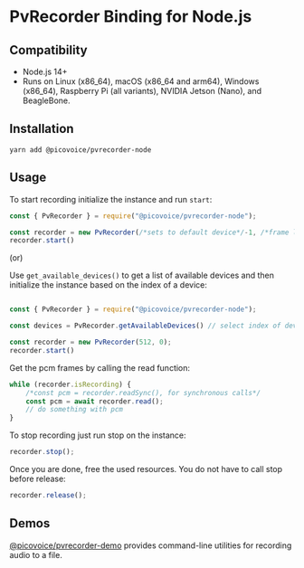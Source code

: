 # PvRecorder Binding for Node.js

## Compatibility

- Node.js 14+
- Runs on Linux (x86_64), macOS (x86_64 and arm64), Windows (x86_64), Raspberry Pi (all variants), NVIDIA Jetson (Nano), and BeagleBone.

## Installation

```console
yarn add @picovoice/pvrecorder-node
```

## Usage

To start recording initialize the instance and run `start`:

```javascript
const { PvRecorder } = require("@picovoice/pvrecorder-node");

const recorder = new PvRecorder(/*sets to default device*/-1, /*frame length*/ 512);
recorder.start()
```

(or)

Use `get_available_devices()` to get a list of available devices and then initialize the instance based on the index of a device:

```javascript

const { PvRecorder } = require("@picovoice/pvrecorder-node");

const devices = PvRecorder.getAvailableDevices() // select index of device

const recorder = new PvRecorder(512, 0);
recorder.start()
```

Get the pcm frames by calling the read function:

```javascript
while (recorder.isRecording) {
    /*const pcm = recorder.readSync(), for synchronous calls*/
    const pcm = await recorder.read();
    // do something with pcm
}
```

To stop recording just run stop on the instance:

```javascript
recorder.stop();
```

Once you are done, free the used resources. You do not have to call stop before release:

```javascript
recorder.release();
```

## Demos

[@picovoice/pvrecorder-demo](https://www.npmjs.com/package/@picovoice/pvrecorder-demo) provides command-line utilities for recording audio to a file.
